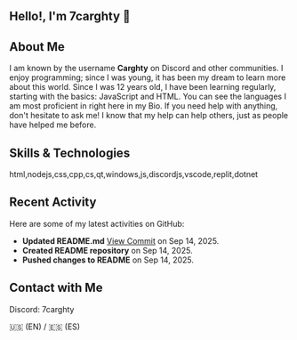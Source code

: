 ## Hello!, I'm 7carghty 👋



## About Me

I am known by the username **Carghty** on Discord and other communities. I enjoy programming; since I was young, it has been my dream to learn more about this world. Since I was 12 years old, I have been learning regularly, starting with the basics: JavaScript and HTML. You can see the languages I am most proficient in right here in my Bio. If you need help with anything, don't hesitate to ask me! I know that my help can help others, just as people have helped me before.

## Skills & Technologies

html,nodejs,css,cpp,cs,qt,windows,js,discordjs,vscode,replit,dotnet

## Recent Activity

Here are some of my latest activities on GitHub:

- **Updated README.md** [View Commit](https://github.com/7carghty/README/commit/39f0319cc81db6e1dc88e23750c89d3ff7111af9) on Sep 14, 2025.
- **Created README repository** on Sep 14, 2025.
- **Pushed changes to README** on Sep 14, 2025.

## Contact with Me

Discord: 7carghty

🇺🇸 (EN) / 🇪🇸 (ES)